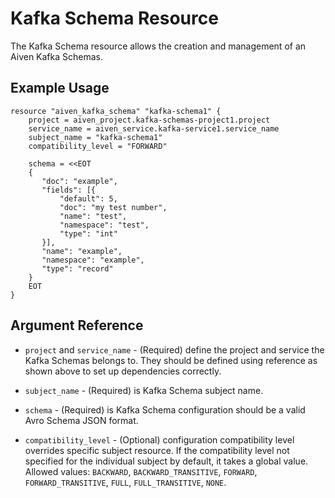# Kafka Schema Resource

The Kafka Schema resource allows the creation and management of an Aiven Kafka Schemas.

## Example Usage

```hcl
resource "aiven_kafka_schema" "kafka-schema1" {
    project = aiven_project.kafka-schemas-project1.project
    service_name = aiven_service.kafka-service1.service_name
    subject_name = "kafka-schema1"
    compatibility_level = "FORWARD"
    
    schema = <<EOT
    {
       "doc": "example",
       "fields": [{
           "default": 5,
           "doc": "my test number",
           "name": "test",
           "namespace": "test",
           "type": "int"
       }],
       "name": "example",
       "namespace": "example",
       "type": "record"
    }
    EOT
}
```

## Argument Reference

* `project` and `service_name` - (Required) define the project and service the Kafka Schemas belongs to. 
They should be defined using reference as shown above to set up dependencies correctly.

* `subject_name` - (Required) is Kafka Schema subject name.

* `schema` - (Required) is Kafka Schema configuration should be a valid Avro Schema JSON format.

* `compatibility_level` - (Optional) configuration compatibility level overrides specific subject
resource. If the compatibility level not specified for the individual subject by default, 
it takes a global value. Allowed values: `BACKWARD`, `BACKWARD_TRANSITIVE`, `FORWARD`, 
`FORWARD_TRANSITIVE`, `FULL`, `FULL_TRANSITIVE`, `NONE`.


